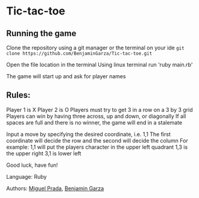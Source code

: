 # Tic-tac-toe
## Running the game
 Clone the repository using a git manager or the terminal on your ide
 `git clone https://github.com/BenjaminGarza/Tic-tac-toe.git` 

 Open the file location in the terminal 
 Using linux terminal run 'ruby main.rb'

 The game will start up and ask for player names

## Rules: 
Player 1 is X Player 2 is O
Players must try to get 3 in a row on a  3 by 3 grid
Players can win by having three across, up and down, or diagonally
If all spaces are full and there is no winner, the game will end in a stalemate

Input a move by specifying the desired coordinate, i.e. 1,1
The first coordinate will decide the row and the second will decide the column
For example: 1,1 will put the players character in the upper left quadrant
1,3 is the upper right 
3,1 is lower left

Good luck, have fun!

Language: Ruby

Authors: [Miguel Prada](https://github.com/mapra99), [Benjamin Garza](https://github.com/BenjaminGarza) 